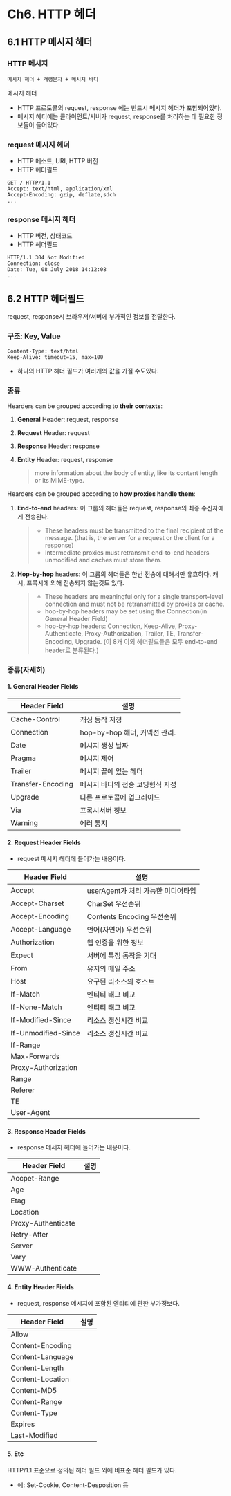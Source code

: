 # Ch6. HTTP 헤더

## 6.1  HTTP 메시지 헤더

### HTTP 메시지

```
메시지 헤더 + 개행문자 + 메시지 바디
```

메시지 헤더

- HTTP 프로토콜의 request, response 에는 반드시 메시지 헤더가 포함되어있다.
- 메시지 헤더에는 클라이언트/서버가 request, response를 처리하는 데 필요한 정보들이 들어있다.

### request 메시지 헤더

- HTTP 메소드, URI, HTTP 버전
- HTTP 헤더필드

```
GET / HTTP/1.1
Accept: text/html, application/xml
Accept-Encoding: gzip, deflate,sdch
...
```

### response 메시지 헤더

- HTTP 버전, 상태코드
- HTTP 헤더필드

```
HTTP/1.1 304 Not Modified
Connection: close
Date: Tue, 08 July 2018 14:12:08
...
```

## 6.2 HTTP 헤더필드

request, response시 브라우저/서버에 부가적인 정보를 전달한다.

### 구조: Key, Value

```
Content-Type: text/html
Keep-Alive: timeout=15, max=100
```

- 하나의 HTTP 헤더 필드가 여러개의 값을 가질 수도있다.

### 종류

Hearders can be grouped according to **their contexts**:

1. **General** Header: request, response
2. **Request** Header: request
3. **Response** Header: response
4. **Entity** Header: request, response

	> more information about the body of entity, like its content length or its MIME-type.

Hearders can be grouped according to **how proxies handle them**:

1. **End-to-end** headers: 이 그룹의 헤더들은 request, response의 최종 수신자에게 전송된다.

	> - These headers must be transmitted to the final recipient of the message. (that is, the server for a request or the client for a response)
	> - Intermediate proxies must retransmit end-to-end headers unmodified and caches must store them.
	
2. **Hop-by-hop** headers: 이 그룹의 헤더들은 한번 전송에 대해서만 유효하다. 캐시, 프록시에 의해 전송되지 않는것도 있다.

	> - These headers are meaningful only for a single transport-level connection and must not be retransmitted by proxies or cache.
	> - hop-by-hop headers may be set using the Connection(in General Header Field)
	> - hop-by-hop headers: Connection, Keep-Alive, Proxy-Authenticate, Proxy-Authorization, Trailer, TE, Transfer-Encoding, Upgrade. (이 8개 이외 헤더필드들은 모두 end-to-end header로 분류된다.)
	
### 종류(자세히)

#### 1. General Header Fields

|Header Field|설명|
|---|---|
|Cache-Control|캐싱 동작 지정|
|Connection|hop-by-hop 헤더, 커넥션 관리.|
|Date|메시지 생성 날짜|
|Pragma|메시지 제어|
|Trailer|메시지 끝에 있는 헤더|
|Transfer-Encoding|메시지 바디의 전송 코딩형식 지정|
|Upgrade|다른 프로토콜에 업그레이드|
|Via|프록시서버 정보|
|Warning|에러 통지|


#### 2. Request Header Fields

- request 메시지 헤더에 들어가는 내용이다.

|Header Field|설명|
|---|---|
|Accept|userAgent가 처리 가능한 미디어타입|
|Accept-Charset|CharSet 우선순위|
|Accept-Encoding|Contents Encoding 우선순위|
|Accept-Language|언어(자연어) 우선순위|
|Authorization|웹 인증을 위한 정보|
|Expect|서버에 특정 동작을 기대|
|From|유저의 메일 주소|
|Host|요구된 리소스의 호스트|
|If-Match|엔티티 태그 비교|
|If-None-Match|엔티티 태그 비교|
|If-Modified-Since|리소스 갱신시간 비교|
|If-Unmodified-Since|리소스 갱신시간 비교|
|If-Range||
|Max-Forwards||
|Proxy-Authorization||
|Range||
|Referer||
|TE||
|User-Agent||


#### 3. Response Header Fields

- response 메세지 헤더에 들어가는 내용이다.

|Header Field|설명|
|---|---|
|Accpet-Range||
|Age||
|Etag||
|Location||
|Proxy-Authenticate||
|Retry-After||
|Server||
|Vary||
|WWW-Authenticate||

#### 4. Entity Header Fields

- request, response 메시지에 포함된 엔티티에 관한 부가정보다.

|Header Field|설명|
|---|---|
|Allow||
|Content-Encoding||
|Content-Language||
|Content-Length||
|Content-Location||
|Content-MD5||
|Content-Range||
|Content-Type||
|Expires||
|Last-Modified||

#### 5. Etc

HTTP/1.1 표준으로 정의된 헤더 필드 외에 비표준 헤더 필드가 있다.

- 예: Set-Cookie, Content-Desposition 등


